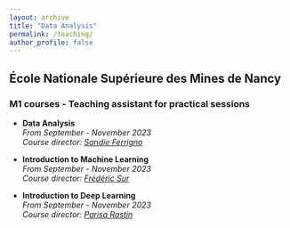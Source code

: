 ```yaml
---
layout: archive
title: "Data Analysis"
permalink: /teaching/
author_profile: false
---
```


## École Nationale Supérieure des Mines de Nancy

### M1 courses - Teaching assistant for practical sessions

- **Data Analysis**  
_From September - November 2023_  
_Course director: [Sandie Ferrigno](https://iecl.univ-lorraine.fr/membre-iecl/ferrigno-sandie-2/)_

- **Introduction to Machine Learning**   
_From September - November 2023_  
_Course director: [Frédéric Sur](https://members.loria.fr/FSur/index.html)_

- **Introduction to Deep Learning**   
_From September - November 2023_  
_Course director: [Parisa Rastin](https://sites.google.com/site/parisarastinresearch/home)_
